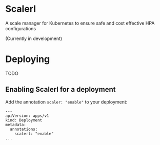 # Scalerl

A scale manager for Kubernetes to ensure safe and cost effective HPA configurations

(Currently in development)

# Deploying

TODO

## Enabling Scalerl for a deployment

Add the annotation `scaler: "enable"` to your deployment:

```
---
apiVersion: apps/v1
kind: Deployment
metadata:
  annotations:
    scalerl: "enable"
...
```
